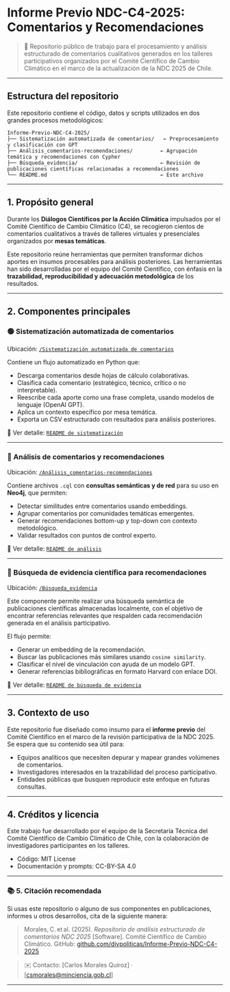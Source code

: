 # Informe Previo NDC-C4-2025: Comentarios y Recomendaciones

> 🧭 Repositorio público de trabajo para el procesamiento y análisis estructurado de comentarios cualitativos generados en los talleres participativos organizados por el Comité Científico de Cambio Climático en el marco de la actualización de la NDC 2025 de Chile.

---

## Estructura del repositorio

Este repositorio contiene el código, datos y scripts utilizados en dos grandes procesos metodológicos:

```
Informe-Previo-NDC-C4-2025/
├── Sistematización automatizada de comentarios/   ← Preprocesamiento y clasificación con GPT
├── Análisis_comentarios-recomendaciones/         ← Agrupación temática y recomendaciones con Cypher
├── Búsqueda_evidencia/                           ← Revisión de publicaciones científicas relacionadas a recomendaciones
└── README.md                                     ← Este archivo
```

---

## 1. Propósito general

Durante los **Diálogos Científicos por la Acción Climática** impulsados por el Comité Científico de Cambio Climático (C4), se recogieron cientos de comentarios cualitativos a través de talleres virtuales y presenciales organizados por **mesas temáticas**.

Este repositorio reúne herramientas que permiten transformar dichos aportes en insumos procesables para análisis posteriores. Las herramientas han sido desarrolladas por el equipo del Comité Científico, con énfasis en la **trazabilidad, reproducibilidad y adecuación metodológica** de los resultados.

---

## 2. Componentes principales

### 🟢 Sistematización automatizada de comentarios
Ubicación: [`/Sistematización automatizada de comentarios`](./Sistematización%20automatizada%20de%20comentarios)

Contiene un flujo automatizado en Python que:

- Descarga comentarios desde hojas de cálculo colaborativas.
- Clasifica cada comentario (estratégico, técnico, crítico o no interpretable).
- Reescribe cada aporte como una frase completa, usando modelos de lenguaje (OpenAI GPT).
- Aplica un contexto específico por mesa temática.
- Exporta un CSV estructurado con resultados para análisis posteriores.

🔗 Ver detalle: [`README de sistematización`](./Sistematización%20automatizada%20de%20comentarios/README.md)

---

### 🔷 Análisis de comentarios y recomendaciones
Ubicación: [`/Análisis_comentarios-recomendaciones`](./Análisis_comentarios-recomendaciones)

Contiene archivos `.cql` con **consultas semánticas y de red** para su uso en **Neo4j**, que permiten:

- Detectar similitudes entre comentarios usando embeddings.
- Agrupar comentarios por comunidades temáticas emergentes.
- Generar recomendaciones bottom-up y top-down con contexto metodológico.
- Validar resultados con puntos de control experto.

🔗 Ver detalle: [`README de análisis`](./Análisis_comentarios-recomendaciones/README.md)

---

### 📘 Búsqueda de evidencia científica para recomendaciones
Ubicación: [`/Búsqueda_evidencia`](./Búsqueda_evidencia)

Este componente permite realizar una búsqueda semántica de publicaciones científicas almacenadas localmente, con el objetivo de encontrar referencias relevantes que respalden cada recomendación generada en el análisis participativo.

El flujo permite:

- Generar un embedding de la recomendación.
- Buscar las publicaciones más similares usando `cosine similarity`.
- Clasificar el nivel de vinculación con ayuda de un modelo GPT.
- Generar referencias bibliográficas en formato Harvard con enlace DOI.

🔗 Ver detalle: [`README de búsqueda de evidencia`](./Búsqueda_evidencia/README.md)

---

## 3. Contexto de uso

Este repositorio fue diseñado como insumo para el **informe previo** del Comité Científico en el marco de la revisión participativa de la NDC 2025. Se espera que su contenido sea útil para:

- Equipos analíticos que necesiten depurar y mapear grandes volúmenes de comentarios.
- Investigadores interesados en la trazabilidad del proceso participativo.
- Entidades públicas que busquen reproducir este enfoque en futuras consultas.

---

## 4. Créditos y licencia

Este trabajo fue desarrollado por el equipo de la Secretaría Técnica del Comité Científico de Cambio Climático de Chile, con la colaboración de investigadores participantes en los talleres.

- Código: MIT License  
- Documentación y prompts: CC-BY-SA 4.0

---

### 📚 5. Citación recomendada

Si usas este repositorio o alguno de sus componentes en publicaciones, informes u otros desarrollos, cita de la siguiente manera:

> Morales, C. et al. (2025). *Repositorio de análisis estructurado de comentarios NDC 2025* [Software]. Comité Científico de Cambio Climático. GitHub: [github.com/divpoliticas/Informe-Previo-NDC-C4-2025](https://github.com/divpoliticas/Informe-Previo-NDC-C4-2025)

 > ✉️ Contacto: [Carlos Morales Quiroz] · [csmorales@minciencia.gob.cl]
---
